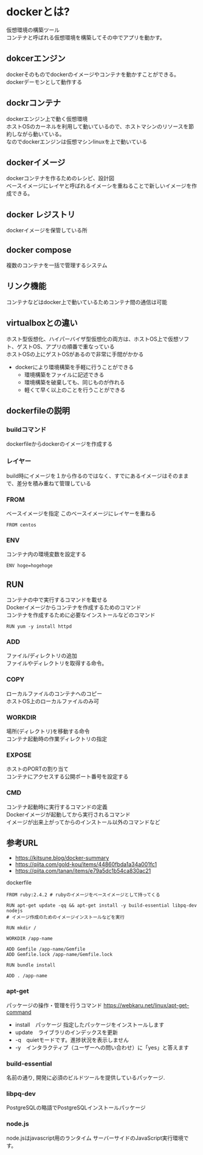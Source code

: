 
# dockerとは?
仮想環境の構築ツール  
コンテナと呼ばれる仮想環境を構築してその中でアプリを動かす。  
## dokcerエンジン
dockerそのものでdockerのイメージやコンテナを動かすことができる。  
dockerデーモンとして動作する
## dockrコンテナ
dockerエンジン上で動く仮想環境  
ホストOSのカーネルを利用して動いているので、ホストマシンのリソースを節約しながら動いている。  
なのでdockerエンジンは仮想マシンlinuxを上で動いている

## dockerイメージ
dockerコンテナを作るためのレシピ、設計図  
ベースイメージにレイヤと呼ばれるイメーシを重ねることで新しいイメージを作成できる。  

## docker レジストリ
dockerイメージを保管している所

## docker compose 
複数のコンテナを一括で管理するシステム

## リンク機能
コンテナなどはdocker上で動いているためコンテナ間の通信は可能
## virtualboxとの違い
ホスト型仮想化、ハイパーバイザ型仮想化の両方は、ホストOS上で仮想ソフト、ゲストOS、アプリの順番で重なっている  
ホストOSの上にゲストOSがあるので非常に手間がかかる  

* dockerにより環境構築を手軽に行うことができる
    * 環境構築をファイルに記述できる
    * 環境構築を破棄しても、同じものが作れる
    * 軽くて早く以上のことを行うことができる

## dockerfileの説明

### buildコマンド
dockerfileからdockerのイメージを作成する

### レイヤー 
build時にイメージを１から作るのではなく、すでにあるイメージはそのままで、差分を積み重ねて管理している  

### FROM
ベースイメージを指定 このベースイメージにレイヤーを重ねる

```
FROM centos
```

### ENV
コンテナ内の環境変数を設定する

```
ENV hoge=hogehoge
```

## RUN
コンテナの中で実行するコマンドを載せる  
Dockerイメージからコンテナを作成するためのコマンド  
コンテナを作成するために必要なインストールなどのコマンド

```
RUN yum -y install httpd
```

### ADD
ファイル/ディレクトリの追加  
ファイルやディレクトリを取得する命令。

### COPY
ローカルファイルのコンテナへのコピー  
ホストOS上のローカルファイルのみ可

### WORKDIR	
場所(ディレクトリ)を移動する命令  
コンテナ起動時の作業ディレクトリの指定


### EXPOSE	
ホストのPORTの割り当て  
コンテナにアクセスする公開ポート番号を設定する


### CMD
コンテナ起動時に実行するコマンドの定義  
Dockerイメージが起動してから実行されるコマンド  
イメージが出来上がってからのインストール以外のコマンドなど

## 参考URL
* https://kitsune.blog/docker-summary
* https://qiita.com/gold-kou/items/44860fbda1a34a001fc1
* https://qiita.com/tanan/items/e79a5dc1b54ca830ac21

dockerfile

```
FROM ruby:2.4.2 # rubyのイメージをベースイメージとして持ってくる

RUN apt-get update -qq && apt-get install -y build-essential libpq-dev nodejs
# イメージ作成のためのイメージインストールなどを実行

RUN mkdir /

WORKDIR /app-name

ADD Gemfile /app-name/Gemfile
ADD Gemfile.lock /app-name/Gemfile.lock

RUN bundle install

ADD . /app-name
```

### apt-get
パッケージの操作・管理を行うコマンド https://webkaru.net/linux/apt-get-command

* install　パッケージ 指定したパッケージをインストールします
* update　ライブラリのインデックスを更新
* -q　quietモードです。進捗状況を表示しません
* -y　インタラクティブ（ユーザーへの問い合わせ）に「yes」と答えます

### build-essential
名前の通り, 開発に必須のビルドツールを提供しているパッケージ.

### libpq-dev 
PostgreSQLの略語でPostgreSQLインストールパッケージ

### node.js
node.jsはjavascript用のランタイム サーバーサイドのJavaScript実行環境です。